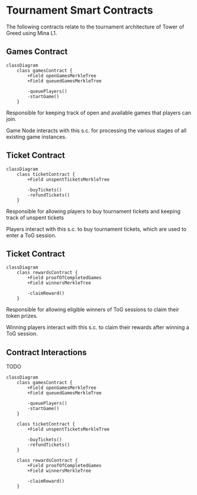 # Tournament Smart Contracts
The following contracts relate to the tournament architecture of Tower of Greed using Mina L1.

## Games Contract

```mermaid
classDiagram
    class gamesContract {
        +Field openGamesMerkleTree
        +Field queuedGamesMerkleTree

        -queuePlayers()
        -startGame()
    }
```

Responsible for keeping track of open and available games that players can join.

Game Node interacts with this s.c. for processing the various stages of all existing game instances.

## Ticket Contract
```mermaid
classDiagram
    class ticketContract {
        +Field unspentTicketsMerkleTree

        -buyTickets()
        -refundTickets()
    }
```

Responsible for allowing players to buy tournament tickets and keeping track of unspent tickets

Players interact with this s.c. to buy tournament tickets, which are used to enter a ToG session.



## Ticket Contract
```mermaid
classDiagram
    class rewardsContract {
        +Field proofOfCompletedGames
        +Field winnersMerkleTree

        -claimReward()
    }
```

Responsible for allowing eligible winners of ToG sessions to claim their token prizes.

Winning players interact with this s.c. to claim their rewards after winning a ToG session.


## Contract Interactions

TODO

```mermaid
classDiagram
    class gamesContract {
        +Field openGamesMerkleTree
        +Field queuedGamesMerkleTree

        -queuePlayers()
        -startGame()
    }
    
    class ticketContract {
        +Field unspentTicketsMerkleTree

        -buyTickets()
        -refundTickets()
    }
    
    class rewardsContract {
        +Field proofOfCompletedGames
        +Field winnersMerkleTree

        -claimReward()
    }
```